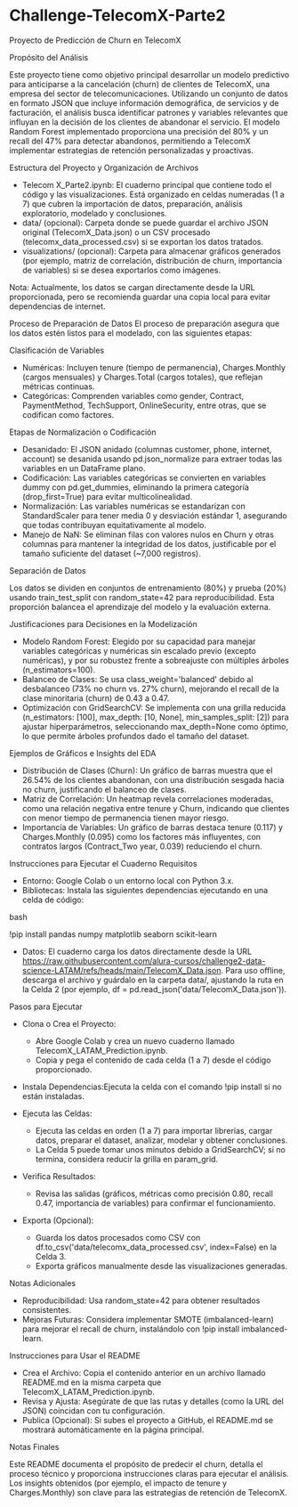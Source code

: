 # Challenge-TelecomX-Parte2
Proyecto de Predicción de Churn en TelecomX

Propósito del Análisis

Este proyecto tiene como objetivo principal desarrollar un modelo predictivo para anticiparse a la cancelación (churn) de clientes de TelecomX, una empresa del sector de telecomunicaciones. Utilizando un conjunto de datos en formato JSON que incluye información demográfica, de servicios y de facturación, el análisis busca identificar patrones y variables relevantes que influyan en la decisión de los clientes de abandonar el servicio. El modelo Random Forest implementado proporciona una precisión del 80% y un recall del 47% para detectar abandonos, permitiendo a TelecomX implementar estrategias de retención personalizadas y proactivas.

Estructura del Proyecto y Organización de Archivos
- Telecom X_Parte2.ipynb: El cuaderno principal que contiene todo el código y las visualizaciones. Está organizado en celdas numeradas (1 a 7) que cubren la importación de datos, preparación, análisis exploratorio, modelado y conclusiones.
- data/ (opcional): Carpeta donde se puede guardar el archivo JSON original (TelecomX_Data.json) o un CSV procesado (telecomx_data_processed.csv) si se exportan los datos tratados.
- visualizations/ (opcional): Carpeta para almacenar gráficos generados (por ejemplo, matriz de correlación, distribución de churn, importancia de variables) si se desea exportarlos como imágenes.

Nota: Actualmente, los datos se cargan directamente desde la URL proporcionada, pero se recomienda guardar una copia local para evitar dependencias de internet.

Proceso de Preparación de Datos
El proceso de preparación asegura que los datos estén listos para el modelado, con las siguientes etapas:

Clasificación de Variables
- Numéricas: Incluyen tenure (tiempo de permanencia), Charges.Monthly (cargos mensuales) y Charges.Total (cargos totales), que reflejan métricas continuas.
- Categóricas: Comprenden variables como gender, Contract, PaymentMethod, TechSupport, OnlineSecurity, entre otras, que se codifican como factores.

Etapas de Normalización o Codificación
- Desanidado: El JSON anidado (columnas customer, phone, internet, account) se desanida usando pd.json_normalize para extraer todas las variables en un DataFrame plano.
- Codificación: Las variables categóricas se convierten en variables dummy con pd.get_dummies, eliminando la primera categoría (drop_first=True) para evitar multicolinealidad.
- Normalización: Las variables numéricas se estandarizan con StandardScaler para tener media 0 y desviación estándar 1, asegurando que todas contribuyan equitativamente al modelo.
- Manejo de NaN: Se eliminan filas con valores nulos en Churn y otras columnas para mantener la integridad de los datos, justificable por el tamaño suficiente del dataset (~7,000 registros).

Separación de Datos

Los datos se dividen en conjuntos de entrenamiento (80%) y prueba (20%) usando train_test_split con random_state=42 para reproducibilidad. Esta proporción balancea el aprendizaje del modelo y la evaluación externa.

Justificaciones para Decisiones en la Modelización
- Modelo Random Forest: Elegido por su capacidad para manejar variables categóricas y numéricas sin escalado previo (excepto numéricas), y por su robustez frente a sobreajuste con múltiples árboles (n_estimators=100).
- Balanceo de Clases: Se usa class_weight='balanced' debido al desbalanceo (73% no churn vs. 27% churn), mejorando el recall de la clase minoritaria (churn) de 0.43 a 0.47.
- Optimización con GridSearchCV: Se implementa con una grilla reducida (n_estimators: [100], max_depth: [10, None], min_samples_split: [2]) para ajustar hiperparámetros, seleccionando max_depth=None como óptimo, lo que permite árboles profundos dado el tamaño del dataset.

Ejemplos de Gráficos e Insights del EDA
- Distribución de Clases (Churn): Un gráfico de barras muestra que el 26.54% de los clientes abandonan, con una distribución sesgada hacia no churn, justificando el balanceo de clases.
- Matriz de Correlación: Un heatmap revela correlaciones moderadas, como una relación negativa entre tenure y Churn, indicando que clientes con menor tiempo de permanencia tienen mayor riesgo.
- Importancia de Variables: Un gráfico de barras destaca tenure (0.117) y Charges.Monthly (0.095) como los factores más influyentes, con contratos largos (Contract_Two year, 0.039) reduciendo el churn.

Instrucciones para Ejecutar el Cuaderno
Requisitos
- Entorno: Google Colab o un entorno local con Python 3.x.
- Bibliotecas: Instala las siguientes dependencias ejecutando en una celda de código:

bash

!pip install pandas numpy matplotlib seaborn scikit-learn

- Datos: El cuaderno carga los datos directamente desde la URL
https://raw.githubusercontent.com/alura-cursos/challenge2-data-science-LATAM/refs/heads/main/TelecomX_Data.json.
Para uso offline, descarga el archivo y guárdalo en la carpeta data/, ajustando la ruta en la Celda 2 (por ejemplo, df = pd.read_json('data/TelecomX_Data.json')).

Pasos para Ejecutar
- Clona o Crea el Proyecto:
    - Abre Google Colab y crea un nuevo cuaderno llamado TelecomX_LATAM_Prediction.ipynb.
    - Copia y pega el contenido de cada celda (1 a 7) desde el código proporcionado.

- Instala Dependencias:Ejecuta la celda con el comando !pip install si no están instaladas.

- Ejecuta las Celdas:
    - Ejecuta las celdas en orden (1 a 7) para importar librerías, cargar datos, preparar el dataset, analizar, modelar y obtener conclusiones.
    - La Celda 5 puede tomar unos minutos debido a GridSearchCV; si no termina, considera reducir la grilla en param_grid.

- Verifica Resultados:
    - Revisa las salidas (gráficos, métricas como precisión 0.80, recall 0.47, importancia de variables) para confirmar el funcionamiento.

- Exporta (Opcional):
    - Guarda los datos procesados como CSV con df.to_csv('data/telecomx_data_processed.csv', index=False) en la Celda 3.
    - Exporta gráficos manualmente desde las visualizaciones generadas.

Notas Adicionales
- Reproducibilidad: Usa random_state=42 para obtener resultados consistentes.
- Mejoras Futuras: Considera implementar SMOTE (imbalanced-learn) para mejorar el recall de churn, instalándolo con !pip install imbalanced-learn.

Instrucciones para Usar el README
- Crea el Archivo: Copia el contenido anterior en un archivo llamado README.md en la misma carpeta que TelecomX_LATAM_Prediction.ipynb.
- Revisa y Ajusta: Asegúrate de que las rutas y detalles (como la URL del JSON) coincidan con tu configuración.
- Publica (Opcional): Si subes el proyecto a GitHub, el README.md se mostrará automáticamente en la página principal.

Notas Finales

Este README documenta el propósito de predecir el churn, detalla el proceso técnico y proporciona instrucciones claras para ejecutar el análisis. Los insights obtenidos (por ejemplo, el impacto de tenure y Charges.Monthly) son clave para las estrategias de retención de TelecomX.
